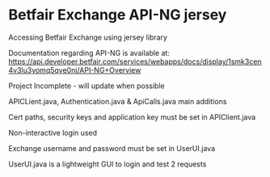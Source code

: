 # Betfair Exchange API-NG jersey

Accessing Betfair Exchange using jersey library

Documentation regarding API-NG is available at: https://api.developer.betfair.com/services/webapps/docs/display/1smk3cen4v3lu3yomq5qye0ni/API-NG+Overview

Project Incomplete - will update when possible

APICLient.java, Authentication.java & ApiCalls.java main additions

Cert paths, security keys and application key must be set in APIClient.java

Non-interactive login used

Exchange username and password must be set in UserUI.java

UserUI.java is a lightweight GUI to login and test 2 requests
